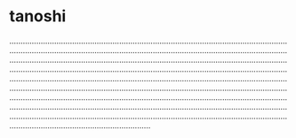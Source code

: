 # tanoshi

...........................................................................................................................................................................................................................................................................................................................................................................................................................................................................................................................................................................................................................................................................................................................................................................................................................................................................................................................................................................................................................................................................................................................................................................................................................